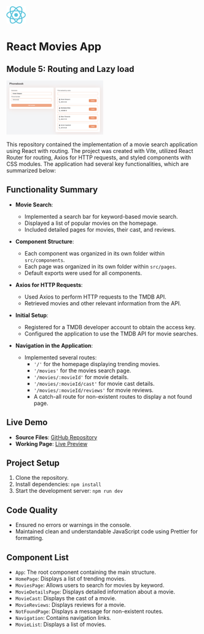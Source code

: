 <img src="./src/assets/react-logo.svg" alt="react logo" width="10%"/>

# React Movies App

## Module 5: Routing and Lazy load

<img src="./src/assets/screenshot.png" alt="profile card, list of cards with animals icons" width="50%"/>

This repository contained the implementation of a movie search application using React with routing. The project was created with Vite, utilized React Router for routing, Axios for HTTP requests, and styled components with CSS modules. The application had several key functionalities, which are summarized below:

## Functionality Summary

- **Movie Search**:

  - Implemented a search bar for keyword-based movie search.
  - Displayed a list of popular movies on the homepage.
  - Included detailed pages for movies, their cast, and reviews.

- **Component Structure**:

  - Each component was organized in its own folder within `src/components`.
  - Each page was organized in its own folder within `src/pages`.
  - Default exports were used for all components.

- **Axios for HTTP Requests**:

  - Used Axios to perform HTTP requests to the TMDB API.
  - Retrieved movies and other relevant information from the API.

- **Initial Setup**:

  - Registered for a TMDB developer account to obtain the access key.
  - Configured the application to use the TMDB API for movie searches.

- **Navigation in the Application**:
  - Implemented several routes:
    - `'/'` for the homepage displaying trending movies.
    - `'/movies'` for the movies search page.
    - `'/movies/:movieId'` for movie details.
    - `'/movies/:movieId/cast'` for movie cast details.
    - `'/movies/:movieId/reviews'` for movie reviews.
    - A catch-all route for non-existent routes to display a not found page.

## Live Demo

- **Source Files**: [GitHub Repository](https://github.com/grifano/goit-react-hw-05.git)
- **Working Page**: [Live Preview](https://goit-react-hw-05-virid-one.vercel.app/)

## Project Setup

1. Clone the repository.
2. Install dependencies: `npm install`
3. Start the development server: `npm run dev`

## Code Quality

- Ensured no errors or warnings in the console.
- Maintained clean and understandable JavaScript code using Prettier for formatting.

## Component List

- `App`: The root component containing the main structure.
- `HomePage`: Displays a list of trending movies.
- `MoviesPage`: Allows users to search for movies by keyword.
- `MovieDetailsPage`: Displays detailed information about a movie.
- `MovieCast`: Displays the cast of a movie.
- `MovieReviews`: Displays reviews for a movie.
- `NotFoundPage`: Displays a message for non-existent routes.
- `Navigation`: Contains navigation links.
- `MovieList`: Displays a list of movies.
